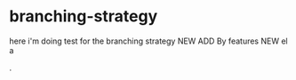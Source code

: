 # branching-strategy
here i'm doing test for the branching strategy
NEW ADD By features
NEW el
a


.
